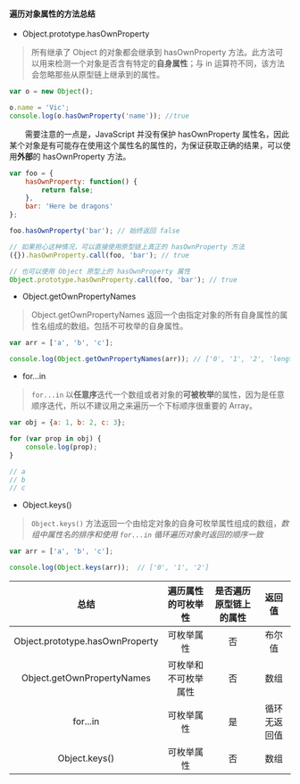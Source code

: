 #### 遍历对象属性的方法总结

- Object.prototype.hasOwnProperty

> 所有继承了 Object 的对象都会继承到 hasOwnProperty 方法。此方法可以用来检测一个对象是否含有特定的**自身属性**；与 in 运算符不同，该方法会忽略那些从原型链上继承到的属性。

```JavaScript
var o = new Object();

o.name = 'Vic';
console.log(o.hasOwnProperty('name')); //true
```

&emsp;&emsp;需要注意的一点是，JavaScript 并没有保护 hasOwnProperty 属性名，因此某个对象是有可能存在使用这个属性名的属性的，为保证获取正确的结果，可以使用**外部**的 hasOwnProperty 方法。

```JavaScript
var foo = {
    hasOwnProperty: function() {
        return false;
    },
    bar: 'Here be dragons'
};

foo.hasOwnProperty('bar'); // 始终返回 false

// 如果担心这种情况，可以直接使用原型链上真正的 hasOwnProperty 方法
({}).hasOwnProperty.call(foo, 'bar'); // true

// 也可以使用 Object 原型上的 hasOwnProperty 属性
Object.prototype.hasOwnProperty.call(foo, 'bar'); // true
```

- Object.getOwnPropertyNames
> Object.getOwnPropertyNames 返回一个由指定对象的所有自身属性的属性名组成的数组。包括不可枚举的自身属性。

```JavaScript
var arr = ['a', 'b', 'c'];

console.log(Object.getOwnPropertyNames(arr)); // ['0', '1', '2', 'length']
```

- for...in
> `for...in` 以**任意序**迭代一个数组或者对象的**可被枚举**的属性，因为是任意顺序迭代，所以不建议用之来遍历一个下标顺序很重要的 Array。

```JavaScript
var obj = {a: 1, b: 2, c: 3};

for (var prop in obj) {
    console.log(prop);
}

// a
// b
// c
```

- Object.keys()
> `Object.keys()` 方法返回一个由给定对象的自身可枚举属性组成的数组，*数组中属性名的排序和使用 `for...in` 循环遍历对象时返回的顺序一致*

```JavaScript
var arr = ['a', 'b', 'c'];

console.log(Object.keys(arr));  // ['0', '1', '2']
```

| 总结 | 遍历属性的可枚举性 | 是否遍历原型链上的属性 | 返回值 |
| :--: | :---: | :---: | :---: |
| Object.prototype.hasOwnProperty | 可枚举属性 | 否 | 布尔值 |
| Object.getOwnPropertyNames | 可枚举和不可枚举属性 | 否 | 数组 |
| for...in | 可枚举属性 | 是 | 循环无返回值 |
| Object.keys() | 可枚举属性 | 否 | 数组 |
